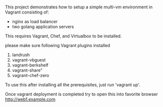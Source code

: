 This project demonstrates how to setup a simple multi-vm environment in Vagrant consisting of:

* nginx as load balancer
* two golang application servers

This requires Vagrant, Chef, and Virtualbox to be installed.

please make sure following Vagrant plugins installed 
 1. landrush
 2. vagrant-vbguest
 3. vagrant-berkshelf
 4. vagrant-share"
 5. vagrant-chef-zero 

To use this after installing all the prerequisites, just run 'vagrant up'.

Once vagrant deployment is completed try to open this into favorite browser http://web1.example.com
